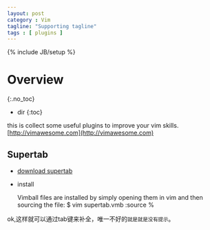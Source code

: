 ```yaml
---
layout: post
category : Vim
tagline: "Supporting tagline"
tags : [ plugins ]
---
```

{% include JB/setup %}

# Overview
{:.no_toc}

* dir
{:toc}

this is collect some useful plugins to improve your vim skills.[http://vimawesome.com](http://vimawesome.com)

## Supertab

 + [download supertab](http://www.vim.org/scripts/script.php?script_id=1643)
 + install

	Vimball files are installed by simply opening them in vim and then sourcing the file:
	$ vim supertab.vmb
	:source %

ok,这样就可以通过tab键来补全，唯一不好的`就是就是没有提示`。




















